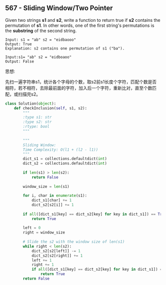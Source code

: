 ## 567 - Sliding Window/Two Pointer

Given two strings **s1** and **s2**, write a function to return true if **s2** contains the permutation of **s1**. In other words, one of the first string's permutations is the **substring** of the second string.

```
Input: s1 = "ab" s2 = "eidbaooo"
Output: True
Explanation: s2 contains one permutation of s1 ("ba").

Input:s1= "ab" s2 = "eidboaoo"
Output: False
```

思想:

先扫一遍字符串s1，统计各个字母的个数，取s2前s1长度个字符，匹配个数是否相符，若不相符，去除最前面的字符，加入后一个字符，重新比对，直至个数匹配，或扫描完s2。

```python
class Solution(object):
    def checkInclusion(self, s1, s2):
        """
        :type s1: str
        :type s2: str
        :rtype: bool
        """
        
        """
        Sliding Window:
        Time Complexity: O(l1 + (l2 - l1))
        """
        dict_s1 = collections.defaultdict(int)
        dict_s2 = collections.defaultdict(int)
        
        if len(s1) > len(s2):
            return False
        
        window_size = len(s1)
        
        for i, char in enumerate(s1):
            dict_s1[char] += 1
            dict_s2[s2[i]] += 1
            
        if all([dict_s1[key] == dict_s2[key] for key in dict_s1]) == True:
            return True
        
        left = 0
        right = window_size
        
        # Slide the s2 with the window size of len(s1)
        while right < len(s2):
            dict_s2[s2[left]] -= 1
            dict_s2[s2[right]] += 1
            left += 1
            right += 1
            if all([dict_s1[key] == dict_s2[key] for key in dict_s1]) == True:
                return True
        return False
```